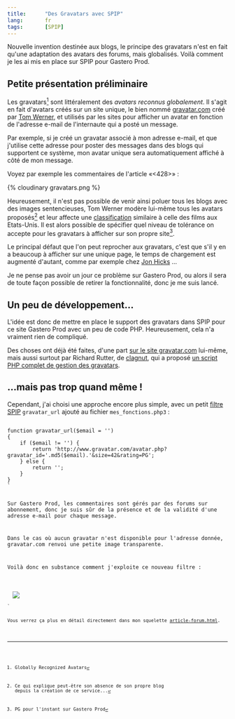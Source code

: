 ```yaml
--- 
title:      "Des Gravatars avec SPIP" 
lang:       fr 
tags:       [SPIP]
---
```


Nouvelle invention destinée aux blogs, le principe des gravatars n'est en fait qu'une adaptation des avatars des forums, mais globalisés. Voilà comment je les ai mis en place sur SPIP pour Gastero Prod.



## Petite présentation préliminaire


Les gravatars[^t1] sont littéralement des *avatars reconnus globalement*. Il s'agit en fait d'avatars créés sur un site unique, le bien nommé [gravatar.com](http://www.gravatar.com/) créé par [Tom Werner](http://www.mojombo.com/archives/000054.html), et utilisés par les sites pour afficher un avatar en fonction de l'adresse e-mail de l'internaute qui a posté un message.

Par exemple, si je créé un gravatar associé à mon adresse e-mail, et que j'utilise cette adresse pour poster des messages dans des blogs qui supportent ce système, mon avatar unique sera automatiquement affiché à côté de mon message.

Voyez par exemple les commentaires de l'article «<428>» :

{% cloudinary gravatars.png %}


Heureusement, il n'est pas possible de venir ainsi poluer tous les blogs avec des images sentencieuses, Tom Werner modère lui-même tous les avatars proposés[^t2] et leur affecte une [classification](http://www.gravatar.com/rating.php) similaire à celle des films aux Etats-Unis. Il est alors possible de spécifier quel niveau de tolérance on accepte pour les gravatars à afficher sur son propre site[^t3].

Le principal défaut que l'on peut reprocher aux gravatars, c'est que s'il y en a beaucoup à afficher sur une unique page, le temps de chargement est augmenté d'autant, comme par exemple chez [Jon Hicks](http://www.hicksdesign.co.uk/journal/631/) ...

Je ne pense pas avoir un jour ce problème sur Gastero Prod, ou alors il sera de toute façon possible de retirer la fonctionnalité, donc je me suis lancé.

## Un peu de développement...


L'idée est donc de mettre en place le support des gravatars dans SPIP pour ce site Gastero Prod avec un peu de code PHP. Heureusement, cela n'a vraiment rien de compliqué.

Des choses ont déjà été faites, d'une part [sur le site gravatar.com](http://www.gravatar.com/implement.php#section_3_1) lui-même, mais aussi surtout par Richard Rutter, de [clagnut](http://www.clagnut.com/), qui a proposé [un script PHP complet de gestion des gravatars](http://www.clagnut.com/blog/1317/).

## ...mais pas trop quand même !


Cependant, j'ai choisi une approche encore plus simple, avec un petit [filtre SPIP](http://www.spip.net/fr_article901.html) `gravatar_url` ajouté au fichier `mes_fonctions.php3` :

<code class="php">
function gravatar_url($email = '')
{
    if ($email != '') {
        return 'http://www.gravatar.com/avatar.php?gravatar_id='.md5($email).'&size=42&rating=PG';
    } else {
        return '';
    }
}
`

Sur Gastero Prod, les commentaires sont gérés par des forums sur abonnement, donc je suis sûr de la présence et de la validité d'une adresse e-mail pour chaque message.

Dans le cas où aucun gravatar n'est disponible pour l'adresse donnée, gravatar.com renvoi une petite image transparente.

Voilà donc en substance comment j'exploite ce nouveau filtre :

<code class="spip">
<BOUCLE_forums(FORUMS){id_article}...>
  <img src="[(#EMAIL|gravatar_url)]" />
</BOUCLE_forums>
`

Vous verrez ça plus en détail directement dans mon squelette [article-forum.html](http://www.gasteroprod.com/design/article-forum.html).



[^t1]: Globally Recognized Avatars

[^t2]: Ce qui explique peut-être son absence de son propre blog depuis la création de ce service...

[^t3]: PG pour l'instant sur Gastero Prod
